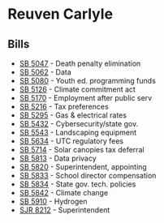 # Reuven Carlyle
## Bills
* [SB 5047](bill/2021-22/sb/5047/) - Death penalty elimination
* [SB 5062](bill/2021-22/sb/5062/) - Data
* [SB 5080](bill/2021-22/sb/5080/) - Youth ed. programming funds
* [SB 5126](bill/2021-22/sb/5126/) - Climate commitment act
* [SB 5170](bill/2021-22/sb/5170/) - Employment after public serv
* [SB 5216](bill/2021-22/sb/5216/) - Tax preferences
* [SB 5295](bill/2021-22/sb/5295/) - Gas & electrical rates
* [SB 5432](bill/2021-22/sb/5432/) - Cybersecurity/state gov.
* [SB 5543](bill/2021-22/sb/5543/) - Landscaping equipment
* [SB 5634](bill/2021-22/sb/5634/) - UTC regulatory fees
* [SB 5714](bill/2021-22/sb/5714/) - Solar canopies tax deferral
* [SB 5813](bill/2021-22/sb/5813/) - Data privacy
* [SB 5820](bill/2021-22/sb/5820/) - Superintendent, appointing
* [SB 5833](bill/2021-22/sb/5833/) - School director compensation
* [SB 5834](bill/2021-22/sb/5834/) - State gov. tech. policies
* [SB 5842](bill/2021-22/sb/5842/) - Climate change
* [SB 5910](bill/2021-22/sb/5910/) - Hydrogen
* [SJR 8212](bill/2021-22/sjr/8212/) - Superintendent
